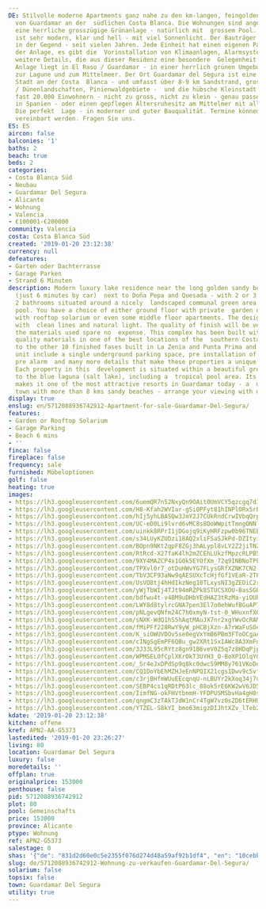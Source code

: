 ```yaml
---
DE: Stilvolle moderne Apartments ganz nahe zu den km-langen, feingoldenen Sandstränden
  von Guardamar an der  südlichen Costa Blanca. Die Wohnungen sind angelegt rund um
  eine herrliche grosszügige Grünanlage - natürlich mit  grossem Pool. Das Design
  ist sehr modern, klar und hell - mit viel Sonnenlicht. Der Bauträger ist einer der  angesehensten
  in der Gegend - seit vielen Jahren. Jede Einheit hat einen eigenen Parkplatz in
  der Anlage, es gibt die  Vorinstallation von Klimaanlagen, Alarmsystemen und viele
  weitere Details, die aus dieser Residenz eine besondere  Gelegenheit machen. Die
  Anlage liegt in El Raso / Guardamar - in einer herrlich grünen Umgebung von Obstplantagen,  nahe
  zur Lagune und zum Mittelmeer. Der Ort Guardamar del Segura ist eine ganz besondere
  Stadt an der Costa  Blanca - und umfasst über 8-9 km Sandstrand, grosse Naturschutzgebiete
  / Dünenlandschaften, Pinienwaldgebiete -  und die hübsche Kleinstadt selbst mit
  fast 20.000 Einwohnern - nicht zu gross, nicht zu klein - genau passend für  Super-Ferien
  in Spanien - oder einen gepflegen Altersruhesitz am Mittelmer mit allen Versorgungseinrichten.
  Die perfekt  Lage - in moderner und guter Bauqualität. Termine können jederzeit
  vereinbart werden. Fragen Sie uns.
ES: ES
aircon: false
balconies: '1'
baths: 2
beach: true
beds: 2
categories:
- Costa Blanca Süd
- Neubau
- Guardamar Del Segura
- Alicante
- Wohnung
- Valencia
- €100001-€200000
community: Valencia
costa: Costa Blanca Süd
created: '2019-01-20 23:12:38'
currency: null
defeatures:
- Garten oder Dachterrasse
- Garage Parken
- Strand 6 Minuten
description: Modern luxury lake residence near the long golden sandy beaches of Guardamar
  (just 6 minutes by car)  next to Doña Pepa and Quesada - with 2 or 3 bedrooms and
  2 bathrooms situated around a nicely  landscaped communal green area and swimming
  pool. You have a choice of either ground floor with private  garden or top floor
  with rooftop solarium or even some middle floor apartments. The design is modern
  with  clean lines and natural light. The quality of finish will be very high and
  the materials used spare no  expense. This complex has been built with the finest
  quality materials in one of the best locations of the  southern Costa Blanca. Similar
  to the other 10 finished fases built in La Zenia and Punta Prima and El  Raso. Each
  unit include a single underground parking space, pre installation of air conditioning,
  pre alarm  and many more details that make these properties a unique opportunity.
  Each property in this  development is situated within a beautiful green area close
  to the blue laguna (salt lake), including a  tropical pool area. Its beautiful location
  makes it one of the most attractive resorts in Guardamar today - a  unique Costa
  town with more than 8 kms sandy beaches - arrange your viewing with our team.
display: true
enslug: en/5712088936742912-Apartment-for-sale-Guardamar-Del-Segura/
features:
- Garden or Rooftop Solarium
- Garage Parking
- Beach 6 mins
- ''
finca: false
fireplace: false
frequency: sale
furnished: Möbeloptionen
golf: false
heating: true
images:
- https://lh3.googleusercontent.com/6uemQR7n52NxyQn9OAit0UmVCY5qzcgq7dI4cGDfKf8CyBngTNL8X3F9XM36jPP52EvSfFLgC2tV7t7nJm4=w640-rj-e30-l100
- https://lh3.googleusercontent.com/H8-Kfah2WVIar-gSi0PFyt81hINPlORx5rEmj7V5ZD9MSVtHa5QxiWnj7frzNA2762c2qTI1PIhAmolehgl6=w640-rj-e30-l100
- https://lh3.googleusercontent.com/hIj5yhLBASQw3JmY2J7CUkRndCrwIVbqQrpj6GfovKFA-RUk2HhIEhBwYbCY7Z1PwzZDyYfZlAFsD4QcmqY=w640-rj-e30-l100
- https://lh3.googleusercontent.com/UC-eD0Li9lvrd6vMC8s8DoWWpitTmngONNlvrVp2h7MHVWsv-QtBtCsuVeEzlIEAt-SmyBq5GiZJq_gKStVu=w640-rj-e30-l100
- https://lh3.googleusercontent.com/uinkk8RPrI1jDGojq9iKyHRFzpw0b96TNEE6Tpt5PQwXADnk1s57XHEUlMEVZxpju2fptnsKMW9mpqw0lecEMA=w640-rj-e30-l100
- https://lh3.googleusercontent.com/s34LUyKZUDzi18AQ2xliFSaSJkPd-DZItyiPiF0cgsvZLQICWNzDrA6E_rYvCJtVa1hC0JA7hWDHT1mnUx0=w640-rj-e30-l100
- https://lh3.googleusercontent.com/BOpn9NKt2qpF8ZGj3hALypl8vLY2Z2jiTNZ63FvhcyyUc7F4Ew2uk7WzC24H4gjWho3z_wwPRGNVGbE0zN8=w640-rj-e30-l100
- https://lh3.googleusercontent.com/RtRcd-X27faK4lh2mZCEhLUkzfMpzcRLPB5ndIpYWSEgtkOmPY8Op3f-CzX-FTbGRoRr3Rpi0XUb2Zkvjg4p=w640-rj-e30-l100
- https://lh3.googleusercontent.com/9XY4MAZCP4x1G0k5EYOfXm_72q9INBNoTPkc8S15zj-fix9rlWfyJbsA4prBGnJF8bquQCM5YV5MQZ9ivS8=w640-rj-e30-l100
- https://lh3.googleusercontent.com/TPXvl0r7_otDuHWvYG7FLysGRfXZNK7CN2-K3NOehB8J12OebuQKjlfZKa9RThjAiJO3PAaIQnTpIdA202Y_=w640-rj-e30-l100
- https://lh3.googleusercontent.com/TbV3CF93aNw9qAESUXcTcHjfGf1VEaR-2T6hxOVSbHEL7_musOcit4MGaWMafzy2rfYAG5wevdKdv89weNPc=w640-rj-e30-l100
- https://lh3.googleusercontent.com/UsVO8tj4hHdIkzNeg10TLxysNI3gZEDiC2rBE06sOEcMy0TK3m6i3Jovat_GLXCKj5YW5ESvLZdeDbGYaotz=w640-rj-e30-l100
- https://lh3.googleusercontent.com/yWjTbWIj4TJt94mRZPk8STUCSXOU-Bas5GBjpU5llJxJOE3Lj-HC8mMUcaducOD5tng1PqfREREqD33be2Jo=w640-rj-e30-l100
- https://lh3.googleusercontent.com/bdfwu4t-v4BM9uDHbYEdHAZ3tRzMa-yiOUbE4XzsrvGqy19W9esFxicpiHKff-uu3DNi7I23uuaOHU0CUqQ=w640-rj-e30-l100
- https://lh3.googleusercontent.com/LWY8d8tylrcGNA7pen3El7o0ehWufBGuAP7RAmLFXhtpv9ABH5p4H_DWhp1w_5j_e_na-5jH4XR1dfj_O_JF=w640-rj-e30-l100
- https://lh3.googleusercontent.com/pNLgevQNfm24C7h0xmyN-tst-0_WHuxnfXOc4b5-7rOPp8pFX9RZUTpPf1WJTpjNAA4_c6DaH3-5vOh6Al8=w640-rj-e30-l100
- https://lh3.googleusercontent.com/sNXK-WdQ1hS5hAqtMAuJX7nr2xgYWvOcRAMYT_f9V0bjBWrsw0Y9Gim5zGwVncJbNi_Fya68JFq0aVoRJe7FCg=w640-rj-e30-l100
- https://lh3.googleusercontent.com/fMiPFf228RwY9yW_pHCBjXzn-A7rWaFuSOcwWYqXFizob_7t1aEUjeM1xhT7Wtl3R0q5ELVOPKyNjvoiXiYC=w640-rj-e30-l100
- https://lh3.googleusercontent.com/K_siOWUVDOv5se0egVxYmB6PBm3FToOCgaAl4qemcGJERAAvZRahc8E-vLyPy6XQnP6DP6HnVqK7v7tGqoE=w640-rj-e30-l100
- https://lh3.googleusercontent.com/cINgSgEmPF6QBu_gw2XRt1SxIAWc8A3XmFnpdAkITR6T2PSzCx7xFopMjiNP2MDg4nixH20z3ULUYQ5xagx6=w640-rj-e30-l100
- https://lh3.googleusercontent.com/3J33L95cRYtz8gn91B6veV0Z5q7z8HDqPjp8FUJMPEQ5EQKkKSnvHdjFzB7D2yqW5WtHIgzlOrDRYY_q1kZt=w640-rj-e30-l100
- https://lh3.googleusercontent.com/WPMSELOfCplXKrOkT3UYH3_O-BoXP1OlqYOdxaEEZp1TbZe6BMmjOZhMzPTnsIE8w6wEzYn_Rl_9QMNcTxQu=w640-rj-e30-l100
- https://lh3.googleusercontent.com/_Sr4eJxDPdSp9q8kc0dwcS9MM8y761VKoDqPSJI3ieQguGVUXmE48jlhBZXmSajNGcttQkkN6mhzZA3Nz95VUg=w640-rj-e30-l100
- https://lh3.googleusercontent.com/CQ1DoYbEhMZHJeEnNPQIX21cgs1Dwv9c5vfwA_CrRrhzTo7Wz75R2KRhkFDcibB9Owvgy_aKb3xzxsRK2VTGiw=w640-rj-e30-l100
- https://lh3.googleusercontent.com/c3rjBHfmWUuEEcqnqU-nLBUYr2kXoq34j7uHJ7eEtYiHsS1rTCzcILrk0EZTxnwTJShDKqPF3dVUtoQ7CaOF=w640-rj-e30-l100
- https://lh3.googleusercontent.com/SEBP4cs1qRDtP63lc_88ok5rE6KW2wV6JD5RGKnT2XCv8ZtRa0o9GXr1s7Zri_79RjhRTQBj1odRQd3D7LA=w640-rj-e30-l100
- https://lh3.googleusercontent.com/IimfNG-okFHVtbnmH-YFDPUSMSbvHa4gH0sSsOL6j0hApdNUwxri8YVyOpoB1Ehw91AJpm6XduN91-hJOqY=w640-rj-e30-l100
- https://lh3.googleusercontent.com/qngmC3zTAkTJdW1nCr4TgW7vz0sZD6tERHUBqVpGaWtCBoUeGZnbk8TIiAtkHZbzUwXu15wjA8ga_jpgOXFazA=w640-rj-e30-l100
- https://lh3.googleusercontent.com/YTZEL-S8kYI_bmo63migzDIJhtXZv_lTeb2EXZEoSOxisfn6tBALDCbs_Ojweoef5xMv92SOZIg36Oe-gnwd=w640-rj-e30-l100
kdate: '2019-01-20 23:12:38'
kitchen: offene
kref: APN2-AA-G5373
lastedited: '2019-01-20 23:26:27'
living: 80
location: Guardamar Del Segura
luxury: false
moredetails: ''
offplan: true
originalprice: 153000
penthouse: false
pid: 5712088936742912
plot: 80
pool: Gemeinschafts
price: 153000
province: Alicante
ptype: Wohnung
ref: APN2-G5373
salestage: 0
shas: '{"de": "831d2d60e0c5e2355f076d274d48a59af92b1df4", "en": "10cebb2b9de3e6d6ed5d17bdeee4ea64e00a36e8"}'
slug: de/5712088936742912-Wohnung-zu-verkaufen-Guardamar-Del-Segura/
solarium: false
topsix: false
town: Guardamar Del Segura
utility: true
---
```

